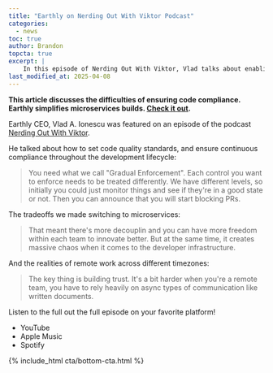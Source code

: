 ```yaml
---
title: "Earthly on Nerding Out With Viktor Podcast"
categories:
  - news
toc: true
author: Brandon
topcta: true
excerpt: |
    In this episode of Nerding Out With Viktor, Vlad talks about enabling engineering standards company-wide, the tradeoffs of microservices, and the realities of remote work.
last_modified_at: 2025-04-08
---
```

**This article discusses the difficulties of ensuring code compliance. Earthly simplifies microservices builds. [Check it out](https://cloud.earthly.dev/login).**

Earthly CEO, Vlad A. Ionescu was featured on an episode of the podcast [Nerding Out With Viktor]().

He talked about how to set code quality standards, and ensure continuous compliance throughout the development lifecycle:

> You need what we call "Gradual Enforcement". Each control you want to enforce needs to be treated differently. We have different levels, so initially you could just monitor things and see if they're in a good state or not. Then you can announce that you will start blocking PRs.

The tradeoffs we made switching to microservices:

> That meant there's more decouplin and you can have more freedom within each team to innovate better. But at the same time, it creates massive chaos when it comes to the developer infrastructure.

 And the realities of remote work across different timezones:

 > The key thing is building trust. It's a bit harder when you're a remote team, you have to rely heavily on async types of communication like written documents.

Listen to the full out the full episode on your favorite platform!

* YouTube
* Apple Music
* Spotify

{% include_html cta/bottom-cta.html %}
